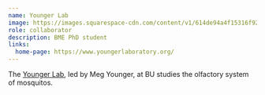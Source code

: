 ```yaml
---
name: Younger Lab
image: https://images.squarespace-cdn.com/content/v1/614de94a4f15316f922c40fa/1632515659512-BOFFGN0HMEG2YYZC57C6/i-bRCrWX6-X3.jpg?format=2500w
role: collaborator
description: BME PhD student
links:
  home-page: https://www.youngerlaboratory.org/
---
```


The <a href="https://www.youngerlaboratory.org/">Younger Lab</a>, led by Meg Younger, at BU studies the olfactory system of mosquitos.